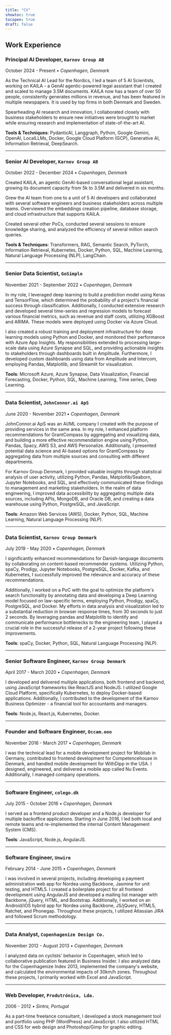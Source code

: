 ```yaml
---
title: "CV"
showtoc: true
tocopen: true
draft: false
---
```


## Work Experience
### **Principal AI Developer**, `Karnov Group AB`
October 2024 - Present • _Copenhagen, Denmark_

As the Technical AI Lead for the Nordics, I led a team of 5 AI Scientists, working on KAILA - a GenAI agentic-powered legal assistant that I created and scaled to manage 3.5M documents. KAILA now has a team of over 50 people, consistently generates millions in revenue, and has been featured in multiple newspapers. It is used by top firms in both Denmark and Sweden.

Spearheading AI research and innovation, I collaborated closely with business stakeholders to ensure new initiatives were brought to market while ensuring research and implementation of state-of-the-art AI.

**Tools & Techniques**: PydanticAI, Langgraph, Python, Google Gemini, OpenAI, LocalLLMs, Docker, Google Cloud Platform (GCP), Generative AI, Information Retrieval, DeepSearch.

---

### **Senior AI Developer**, `Karnov Group AB`
October 2022 - December 2024 • _Copenhagen, Denmark_

Created KAILA, an agentic GenAI-based conversational legal assistant, growing its document capacity from 5k to 3.5M and delivered in six months.

Grew the AI team from one to a unit of 5 AI developers and collaborated with several software engineers and business stakeholders across multiple teams. Overviewed the embeddings creation pipeline, database storage, and cloud infrastructure that supports KAILA.

Created several other PoCs, conducted several sessions to ensure knowledge sharing, and analyzed the efficiency of several million search queries.

**Tools & Techniques**: Transformers, RAG, Semantic Search, PyTorch, Information Retrieval, Kubernetes, Docker, Python, SQL, Machine Learning, Natural Language Processing (NLP), LangChain.

---

### **Senior Data Scientist**, `GoSimplo`
November 2021 - September 2022 • _Copenhagen, Denmark_

In my role, I leveraged deep learning to build a prediction model using Keras and TensorFlow, which determined the probability of a project's financial success through classification. Additionally, I conducted extensive research and developed several time-series and regression models to forecast various financial metrics, such as revenue and staff costs, utilizing XGBoost and ARIMA. These models were deployed using Docker via Azure Cloud.

I also created a robust training and deployment infrastructure for deep learning models using Python and Docker, and monitored their performance with Azure App Insights. My responsibilities extended to processing large-scale data using Azure Synapse and SQL, and providing actionable insights to stakeholders through dashboards built in Amplitude. Furthermore, I developed custom dashboards using data from Amplitude and Intercom, employing Pandas, Matplotlib, and Streamlit for visualization.

**Tools**: Microsoft Azure, Azure Synapse, Data Visualization, Financial Forecasting, Docker, Python, SQL, Machine Learning, Time series, Deep Learning.

---

### **Data Scientist**, `JohnConnor.ai ApS`
June 2020 - November 2021 • _Copenhagen, Denmark_

JohnConnor.ai ApS was an AI/ML company I created with the purpose of providing services in the same area. In my role, I enhanced platform recommendations for GrantCompass by aggregating and visualizing data, and building a more effective recommendation engine using Python, Pandas, Spacy, AWS S3, and AWS Personalize. Additionally, I presented potential data science and AI-based options for GrantCompass by aggregating data from multiple sources and consulting with different departments.

For Karnov Group Denmark, I provided valuable insights through statistical analysis of user activity, utilizing Python, Pandas, Matplotlib/Seaborn, Jupyter Notebooks, and SQL, and effectively communicated these findings to management and marketing stakeholders. In the realm of data engineering, I improved data accessibility by aggregating multiple data sources, including APIs, MongoDB, and Oracle DB, and creating a data warehouse using Python, PostgreSQL, and JavaScript.

**Tools**: Amazon Web Services (AWS), Docker, Python, SQL, Machine Learning, Natural Language Processing (NLP).

---

### **Data Scientist**, `Karnov Group Denmark`
July 2019 - May 2020 • _Copenhagen, Denmark_

I significantly enhanced recommendations for Danish-language documents by collaborating on content-based recommender systems. Utilizing Python, spaCy, Prodigy, Jupyter Notebooks, PostgreSQL, Docker, Kafka, and Kubernetes, I successfully improved the relevance and accuracy of these recommendations.

Additionally, I worked on a PoC with the goal to optimize the platform's search functionality by annotating data and developing a Deep Learning model focused on law-specific terms, employing Python, Prodigy, spaCy, PostgreSQL, and Docker. My efforts in data analysis and visualization led to a substantial reduction in browser response times, from 30 seconds to just 2 seconds. By leveraging pandas and Matplotlib to identify and communicate performance bottlenecks to the engineering team, I played a crucial role in the successful release of a 2-year project following these improvements.

**Tools**: spaCy, Docker, Python, SQL, Natural Language Processing (NLP).

---

### **Senior Software Engineer**, `Karnov Group Denmark`
April 2017 - March 2020 • _Copenhagen, Denmark_

I developed and delivered multiple applications, both frontend and backend, using JavaScript frameworks like ReactJS and NodeJS. I utilized Google Cloud Platform, specifically Kubernetes, to deploy Docker-based applications. Additionally, I contributed to the development of the Karnov Business Optimizer - a financial tool for accountants and managers.

**Tools**: Node.js, React.js, Kubernetes, Docker.

---

### **Founder and Software Engineer**, `Occam.ooo`
November 2016 - March 2017 • _Copenhagen, Denmark_

I was the technical lead for a mobile development project for Mobilab in Germany, contributed to frontend development for Competencehouse in Denmark, and handled mobile development for WithDipp in the USA. I designed, engineered, and delivered a mobile app called Nu Events. Additionally, I managed company operations.

---

### **Software Engineer**, `colego.dk`
July 2015 - October 2016 • _Copenhagen, Denmark_

I served as a frontend product developer and a Node.js developer for multiple backoffice applications. Starting in June 2016, I led both local and remote teams and re-implemented the internal Content Management System (CMS).

**Tools**: JavaScript, Node.js, AngularJS.

---

### **Software Engineer**, `Unwire`
February 2014 - June 2015 • _Copenhagen, Denmark_

I was involved in several projects, including developing a payment administration web app for Nordea using Backbone, Jasmine for unit testing, and HTML5. I created a boilerplate project for all frontend development using AngularJS and developed a mailing list manager with Backbone, jQuery, HTML, and Bootstrap. Additionally, I worked on an Android/iOS hybrid app for Nordea using Backbone, JS/jQuery, HTML5, Ratchet, and Phonegap. Throughout these projects, I utilized Atlassian JIRA and followed Scrum methodology.

---

### **Data Analyst**, `Copenhagenize Design Co.`
November 2012 - August 2013 • _Copenhagen, Denmark_

I analyzed data on cyclists' behavior in Copenhagen, which led to collaborative publication featured in Business Insider. I also analyzed data for the Copenhagenize Index 2013, implemented the company's website, and calculated the environmental impacts of 30km/h zones. Throughout these projects, I primarily worked with Excel and JavaScript.

---

### **Web Developer**, `Produtrónica, Lda.`
2006 - 2012 • _Sintra, Portugal_

As a part-time freelance consultant, I developed a stock management tool and portfolio using PHP (WordPress) and JavaScript. I also utilized HTML and CSS for web design and Photoshop/Gimp for graphic editing.
